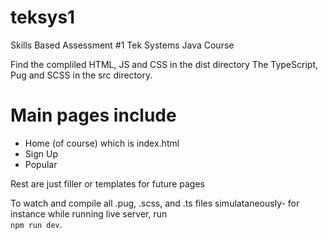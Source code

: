# teksys1
Skills Based Assessment #1 Tek Systems Java Course

Find the compliled HTML, JS and CSS in the dist directory
The TypeScript, Pug and SCSS in the src directory. 

# Main pages include 
- Home (of course) which is index.html
- Sign Up
- Popular

Rest are just filler or templates for future pages

To watch and compile all .pug, .scss, and .ts files simulataneously- for instance while running live server, run  
```npm run dev```. 